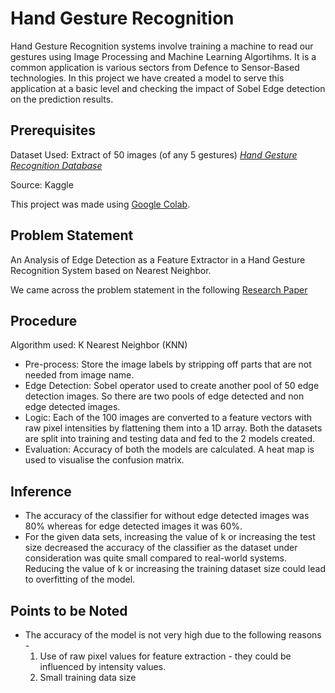 # Hand Gesture Recognition 

Hand Gesture Recognition systems involve training a machine to read our gestures using Image Processing and Machine Learning Algortihms. It is a common application is various sectors from Defence to Sensor-Based technologies. In this project we have created a model to serve this application at a basic level and checking the impact of Sobel Edge detection on the prediction results.

## Prerequisites

Dataset Used: Extract of 50 images (of any 5 gestures) [*Hand Gesture Recognition Database*](https://www.kaggle.com/benenharrington/hand-gesture-recognition-database-with-cnn)

Source: Kaggle

This project was made using [Google Colab](https://colab.research.google.com/notebooks/intro.ipynb#recent=true).

## Problem Statement

An Analysis of Edge Detection as a Feature Extractor in a Hand Gesture Recognition System based on Nearest Neighbor.

We came across the problem statement in the following [Research Paper](https://ieeexplore.ieee.org/document/6021611)

## Procedure

Algorithm used: K Nearest Neighbor (KNN)
* Pre-process: Store the image labels by stripping off parts that are not needed from image name.
* Edge Detection: Sobel operator used to create another pool of 50 edge detection images. So there are two pools of edge detected and non edge detected images.
* Logic: 
Each of the 100 images are converted to a feature vectors with  raw pixel intensities by flattening them into a 1D array.
Both the datasets are split into training and testing data and fed to the 2 models created.
* Evaluation: Accuracy of both the models are calculated. A heat map is used to visualise the confusion matrix.

## Inference

* The accuracy of the classifier for without edge detected images was 80% whereas for edge detected images it was 60%. 
* For the given data sets, increasing the value of k or increasing the test size decreased the accuracy of the classifier as the dataset under consideration was quite small compared to real-world systems. Reducing the value of k or increasing the training dataset size could lead to overfitting of the model.


## Points to be Noted

* The accuracy of the model is not very high due to the following reasons -
  1. Use of raw pixel values for feature extraction - they could be influenced by intensity values.
  2. Small training data size


